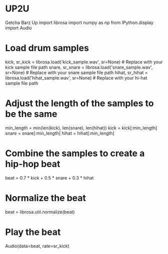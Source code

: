 # UP2U
Getcha Barz Up
import librosa
import numpy as np
from IPython.display import Audio

# Load drum samples
kick, sr_kick = librosa.load('kick_sample.wav', sr=None)  # Replace with your kick sample file path
snare, sr_snare = librosa.load('snare_sample.wav', sr=None)  # Replace with your snare sample file path
hihat, sr_hihat = librosa.load('hihat_sample.wav', sr=None)  # Replace with your hi-hat sample file path

# Adjust the length of the samples to be the same
min_length = min(len(kick), len(snare), len(hihat))
kick = kick[:min_length]
snare = snare[:min_length]
hihat = hihat[:min_length]

# Combine the samples to create a hip-hop beat
beat = 0.7 * kick + 0.5 * snare + 0.3 * hihat

# Normalize the beat
beat = librosa.util.normalize(beat)

# Play the beat
Audio(data=beat, rate=sr_kick)
